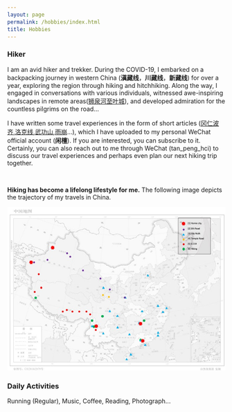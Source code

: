 ```yaml
---
layout: page
permalink: /hobbies/index.html
title: Hobbies
---
```


### Hiker

I am an avid hiker and trekker. During the COVID-19, I embarked on a backpacking journey in western China (**滇藏线**，**川藏线**，**新藏线**) for over a year, exploring the region through hiking and hitchhiking. Along the way, I engaged in conversations with various individuals, witnessed awe-inspiring landscapes in remote areas([狮泉河至叶城](https://mp.weixin.qq.com/s/043b1nt5rkxwWDisE_zg8w)), and developed admiration for the countless pilgrims on the road... 

I have written some travel experiences in the form of short articles ([冈仁波齐](https://mp.weixin.qq.com/s/bs45aBxZkw4K1uY3S5z5sQ),[洛克线](https://mp.weixin.qq.com/s/fL2IaIrJf-3L_Fy4nJnz8A),[武功山](https://mp.weixin.qq.com/s/zDHZY76mN7i6p1i0e42uww),[雨崩](https://mp.weixin.qq.com/s/Df5suS7bnD8Gxb9KYJjNtw)...), which I have uploaded to my personal WeChat official account (**闲檀**). If you are interested, you can subscribe to it. Certainly, you can also reach out to me through WeChat (tan_peng_hci) to discuss our travel experiences and perhaps even plan our next hiking trip together.

<br>

**Hiking has become a lifelong lifestyle for me.** The following image depicts the trajectory of my travels in China.

<img src="/images/outdoors.jpg">


### Daily Activities

Running (Regular), Music, Coffee, Reading, Photograph...
